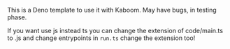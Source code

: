 This is a Deno template to use it with Kaboom. May have bugs, in testing phase.

If you want use js instead ts you can change the extension of code/main.ts to .js and change entrypoints
in `run.ts` change the extension too!